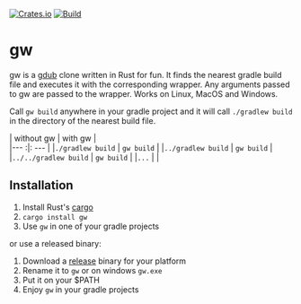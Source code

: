 
[![Crates.io](https://img.shields.io/crates/v/gw)](https://crates.io/crates/gw) 
[![Build](https://github.com/normartin/rust-gradlew-locator/workflows/Build/badge.svg)](https://github.com/normartin/rust-gradlew-locator/actions?query=workflow%3ABuild)

# gw
gw is a [gdub](https://github.com/dougborg/gdub) clone written in Rust for fun.
It finds the nearest gradle build file and executes it with the corresponding wrapper.
Any arguments passed to gw are passed to the wrapper.
Works on Linux, MacOS and Windows. 

Call ``gw build`` anywhere in your gradle project and it will call `./gradlew build` in the directory of the nearest build file.

| without gw             | with gw     |    
|---                    :|: ---        |
|`./gradlew build`       | `gw build`  |
|`../gradlew build`      | `gw build`  |
|`../../gradlew build`   | `gw build`  |
|`...`                   |             |
 


## Installation

1. Install Rust's [cargo](https://doc.rust-lang.org/cargo/getting-started/installation.html)
2. ``cargo install gw``
3. Use ``gw`` in one of your gradle projects

or use a released binary:

1. Download a [release](https://github.com/normartin/rust-gradlew-locator/releases) binary for your platform
2. Rename it to ``gw`` or on windows ``gw.exe``
3. Put it on your $PATH
4. Enjoy ``gw`` in your gradle projects
